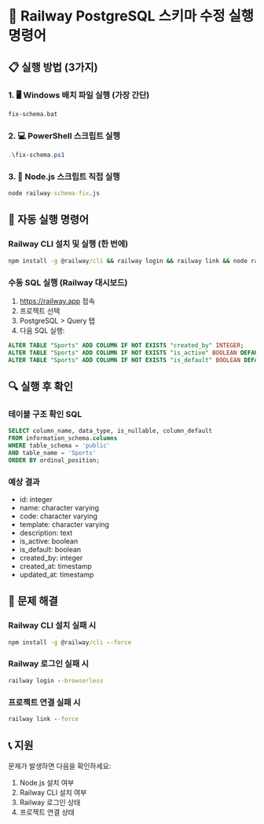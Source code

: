 # 🚀 Railway PostgreSQL 스키마 수정 실행 명령어

## 📋 실행 방법 (3가지)

### 1. 🖥️ Windows 배치 파일 실행 (가장 간단)
```cmd
fix-schema.bat
```

### 2. 💻 PowerShell 스크립트 실행
```powershell
.\fix-schema.ps1
```

### 3. 🔧 Node.js 스크립트 직접 실행
```cmd
node railway-schema-fix.js
```

## 🚀 자동 실행 명령어

### Railway CLI 설치 및 실행 (한 번에)
```cmd
npm install -g @railway/cli && railway login && railway link && node railway-schema-fix.js
```

### 수동 SQL 실행 (Railway 대시보드)
1. https://railway.app 접속
2. 프로젝트 선택
3. PostgreSQL > Query 탭
4. 다음 SQL 실행:

```sql
ALTER TABLE "Sports" ADD COLUMN IF NOT EXISTS "created_by" INTEGER;
ALTER TABLE "Sports" ADD COLUMN IF NOT EXISTS "is_active" BOOLEAN DEFAULT true;
ALTER TABLE "Sports" ADD COLUMN IF NOT EXISTS "is_default" BOOLEAN DEFAULT false;
```

## 🔍 실행 후 확인

### 테이블 구조 확인 SQL
```sql
SELECT column_name, data_type, is_nullable, column_default
FROM information_schema.columns 
WHERE table_schema = 'public' 
AND table_name = 'Sports'
ORDER BY ordinal_position;
```

### 예상 결과
- id: integer
- name: character varying
- code: character varying
- template: character varying
- description: text
- is_active: boolean
- is_default: boolean
- created_by: integer
- created_at: timestamp
- updated_at: timestamp

## 🚨 문제 해결

### Railway CLI 설치 실패 시
```cmd
npm install -g @railway/cli --force
```

### Railway 로그인 실패 시
```cmd
railway login --browserless
```

### 프로젝트 연결 실패 시
```cmd
railway link --force
```

## 📞 지원

문제가 발생하면 다음을 확인하세요:
1. Node.js 설치 여부
2. Railway CLI 설치 여부
3. Railway 로그인 상태
4. 프로젝트 연결 상태
